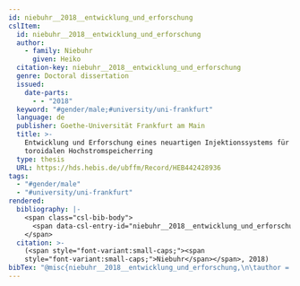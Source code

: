 ```yaml
---
id: niebuhr__2018__entwicklung_und_erforschung
cslItem:
  id: niebuhr__2018__entwicklung_und_erforschung
  author:
    - family: Niebuhr
      given: Heiko
  citation-key: niebuhr__2018__entwicklung_und_erforschung
  genre: Doctoral dissertation
  issued:
    date-parts:
      - - "2018"
  keyword: "#gender/male;#university/uni-frankfurt"
  language: de
  publisher: Goethe-Universität Frankfurt am Main
  title: >-
    Entwicklung und Erforschung eines neuartigen Injektionssystems für einen
    toroidalen Hochstromspeicherring
  type: thesis
  URL: https://hds.hebis.de/ubffm/Record/HEB442428936
tags:
  - "#gender/male"
  - "#university/uni-frankfurt"
rendered:
  bibliography: |-
    <span class="csl-bib-body">
      <span data-csl-entry-id="niebuhr__2018__entwicklung_und_erforschung" class="csl-entry"><span class='author-bib'>Niebuhr</span>. <span class='date-bib'>(2018)</span>. <span class='title'><i><b><span style="font-style:normal;">Entwicklung und Erforschung eines neuartigen Injektionssystems für einen toroidalen Hochstromspeicherring</span></b></i></span> [Doctoral dissertation, Goethe-Universität Frankfurt am Main]. <span class='URL'><a href='https://hds.hebis.de/ubffm/Record/HEB442428936'>LINK</a></span></span>
    </span>
  citation: >-
    (<span style="font-variant:small-caps;"><span
    style="font-variant:small-caps;">Niebuhr</span></span>, 2018)
bibTex: "@misc{niebuhr__2018__entwicklung_und_erforschung,\n\tauthor = {Niebuhr, Heiko},\n\tyear = {2018},\n\tschool = {Goethe-Universit{\\\" a}t Frankfurt am Main},\n\ttitle = {Entwicklung und {Erforschung} eines neuartigen {Injektionssystems} f{\\\" u}r einen toroidalen {Hochstromspeicherring}},\n\ttype = {Doctoral dissertation},\n\turl = {https://hds.hebis.de/ubffm/Record/HEB442428936},\n}\n\n"
---
```

